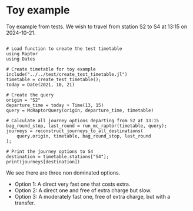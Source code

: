 # Toy example

Toy example from tests.
We wish to travel from station S2 to S4 at 13:15 on 2024-10-21.

```@example

# Load function to create the test timetable
using Raptor
using Dates

# Create timetable for toy example
include("../../test/create_test_timetable.jl")
timetable = create_test_timetable();
today = Date(2021, 10, 21)

# Create the query
origin = "S2"
departure_time = today + Time(13, 15)
query = McRaptorQuery(origin, departure_time, timetable)

# Calculate all journey options departing from S2 at 13:15
bag_round_stop, last_round = run_mc_raptor(timetable, query);
journeys = reconstruct_journeys_to_all_destinations(
    query.origin, timetable, bag_round_stop, last_round
);

# Print the journey options to S4
destination = timetable.stations["S4"];
print(journeys[destination])
```

We see there are three non dominated options.
- Option 1: A direct very fast one that costs extra.
- Option 2: A direct one and free of extra charge but slow.
- Option 3: A moderately fast one, free of extra charge, but with a transfer.
